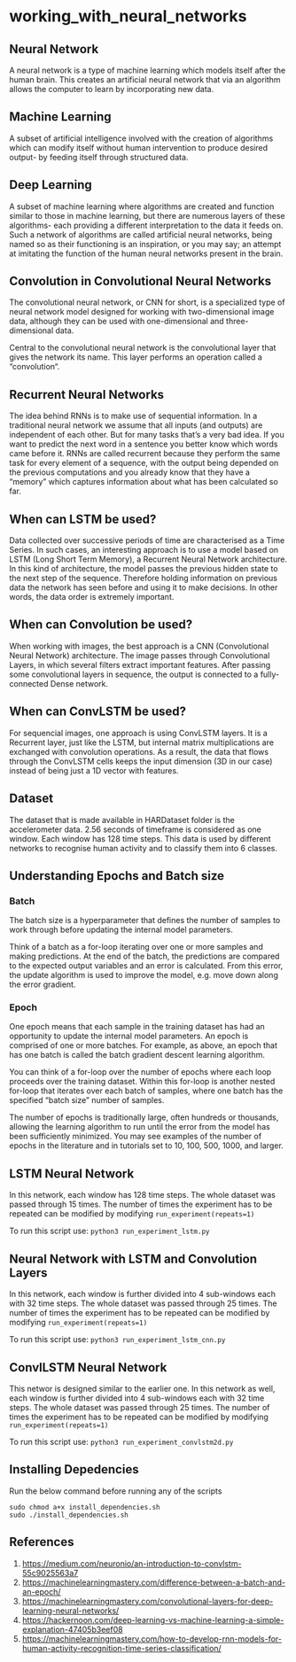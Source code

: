 # working_with_neural_networks

## Neural Network
A neural network is a type of machine learning which models itself after the human brain. This creates an artificial neural network that via an algorithm allows the computer to learn by incorporating new data.

## Machine Learning
A subset of artificial intelligence involved with the creation of algorithms which can modify itself without human intervention to produce desired output- by feeding itself through structured data.

## Deep Learning
A subset of machine learning where algorithms are created and function similar to those in machine learning, but there are numerous layers of these algorithms- each providing a different interpretation to the data it feeds on. Such a network of algorithms are called artificial neural networks, being named so as their functioning is an inspiration, or you may say; an attempt at imitating the function of the human neural networks present in the brain.

## Convolution in Convolutional Neural Networks
The convolutional neural network, or CNN for short, is a specialized type of neural network model designed for working with two-dimensional image data, although they can be used with one-dimensional and three-dimensional data.

Central to the convolutional neural network is the convolutional layer that gives the network its name. This layer performs an operation called a “convolution“.

## Recurrent Neural Networks
The idea behind RNNs is to make use of sequential information. In a traditional neural network we assume that all inputs (and outputs) are independent of each other. But for many tasks that’s a very bad idea. If you want to predict the next word in a sentence you better know which words came before it. RNNs are called recurrent because they perform the same task for every element of a sequence, with the output being depended on the previous computations and you already know that they have a “memory” which captures information about what has been calculated so far.

## When can LSTM be used?
Data collected over successive periods of time are characterised as a Time Series. In such cases, an interesting approach is to use a model based on LSTM (Long Short Term Memory), a Recurrent Neural Network architecture. In this kind of architecture, the model passes the previous hidden state to the next step of the sequence. Therefore holding information on previous data the network has seen before and using it to make decisions. In other words, the data order is extremely important.

## When can Convolution be used?
When working with images, the best approach is a CNN (Convolutional Neural Network) architecture. The image passes through Convolutional Layers, in which several filters extract important features. After passing some convolutional layers in sequence, the output is connected to a fully-connected Dense network.

## When can ConvLSTM be used?
For sequencial images, one approach is using ConvLSTM layers. It is a Recurrent layer, just like the LSTM, but internal matrix multiplications are exchanged with convolution operations. As a result, the data that flows through the ConvLSTM cells keeps the input dimension (3D in our case) instead of being just a 1D vector with features.

## Dataset
The dataset that is made available in HARDataset folder is the accelerometer data. 2.56 seconds of timeframe is considered as one window. Each window has 128 time steps. This data is used by different networks to recognise human activity and to classify them into 6 classes.

## Understanding Epochs and Batch size
### Batch
The batch size is a hyperparameter that defines the number of samples to work through before updating the internal model parameters.

Think of a batch as a for-loop iterating over one or more samples and making predictions. At the end of the batch, the predictions are compared to the expected output variables and an error is calculated. From this error, the update algorithm is used to improve the model, e.g. move down along the error gradient.
### Epoch
One epoch means that each sample in the training dataset has had an opportunity to update the internal model parameters. An epoch is comprised of one or more batches. For example, as above, an epoch that has one batch is called the batch gradient descent learning algorithm.

You can think of a for-loop over the number of epochs where each loop proceeds over the training dataset. Within this for-loop is another nested for-loop that iterates over each batch of samples, where one batch has the specified “batch size” number of samples.

The number of epochs is traditionally large, often hundreds or thousands, allowing the learning algorithm to run until the error from the model has been sufficiently minimized. You may see examples of the number of epochs in the literature and in tutorials set to 10, 100, 500, 1000, and larger.

## LSTM Neural Network
In this network, each window has 128 time steps. The whole dataset was passed through 15 times. The number of times the experiment has to be repeated can be modified by modifying 
```run_experiment(repeats=1)```

To run this script use: ```python3 run_experiment_lstm.py```

## Neural Network with LSTM and Convolution Layers
In this network, each window is further divided into 4 sub-windows each with 32 time steps. The whole dataset was passed through 25 times. The number of times the experiment has to be repeated can be modified by modifying 
```run_experiment(repeats=1)```

To run this script use: ```python3 run_experiment_lstm_cnn.py```

## ConvlLSTM Neural Network
This networ is designed similar to the earlier one. In this network as well, each window is further divided into 4 sub-windows each with 32 time steps. The whole dataset was passed through 25 times. The number of times the experiment has to be repeated can be modified by modifying 
```run_experiment(repeats=1)```

To run this script use: ```python3 run_experiment_convlstm2d.py```

## Installing Depedencies
Run the below command before running any of the scripts
```
sudo chmod a+x install_dependencies.sh
sudo ./install_dependencies.sh
```

## References
1. https://medium.com/neuronio/an-introduction-to-convlstm-55c9025563a7
2. https://machinelearningmastery.com/difference-between-a-batch-and-an-epoch/
3. https://machinelearningmastery.com/convolutional-layers-for-deep-learning-neural-networks/
4. https://hackernoon.com/deep-learning-vs-machine-learning-a-simple-explanation-47405b3eef08
5. https://machinelearningmastery.com/how-to-develop-rnn-models-for-human-activity-recognition-time-series-classification/

